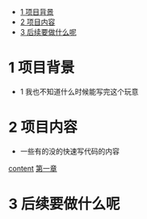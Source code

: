  
- [1 项目背景](#1-项目背景)
- [2 项目内容](#2-项目内容)
- [3 后续要做什么呢](#3-后续要做什么呢)

# 1 项目背景
* 1 我也不知道什么时候能写完这个玩意 
# 2 项目内容
* 一些有的没的快速写代码的内容 

[content](/content)
[第一章](/content/C1.md)

# 3 后续要做什么呢